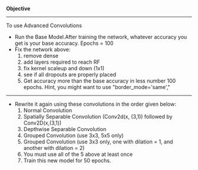 **Objective**
___

To use Advanced Convolutions

* Run the Base Model.After training the network, whatever accuracy you get is your base accuracy. Epochs = 100
* Fix the network above:
  1. remove dense
  2. add layers required to reach RF
  3. fix kernel scaleup and down (1x1)
  4. see if all dropouts are properly placed
  5. Get accuracy more than the base accuracy in less number 100 epochs. Hint, you might want to use "border_mode='same',"
---
* Rewrite it again using these convolutions in the order given below:
  1. Normal Convolution
  2. Spatially Separable Convolution  (Conv2d(x, (3,1)) followed by Conv2D(x,(3,1))
  3. Depthwise Separable Convolution
  4. Grouped Convolution (use 3x3, 5x5 only)
  5. Grouped Convolution (use 3x3 only, one with dilation = 1, and another with dilation = 2) 
  6. You must use all of the 5 above at least once
  7. Train this new model for 50 epochs. 
